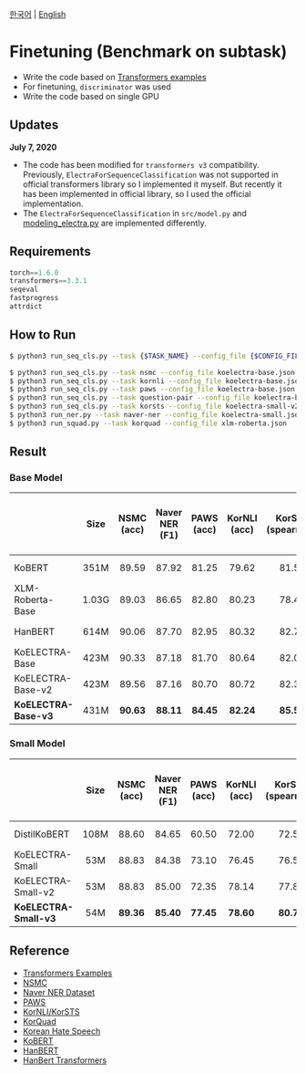 [한국어](./README.md) | [English](./README_EN.md)

# Finetuning (Benchmark on subtask)

- Write the code based on [Transformers examples](https://github.com/huggingface/transformers/blob/master/examples/README.md)
- For finetuning, `discriminator` was used
- Write the code based on single GPU

## Updates

**July 7, 2020**

- The code has been modified for `transformers v3` compatibility. Previously, `ElectraForSequenceClassification` was not supported in official transformers library so I implemented it myself. But recently it has been implemented in official library, so I used the official implementation.
- The `ElectraForSequenceClassification` in `src/model.py` and [modeling_electra.py](https://github.com/huggingface/transformers/blob/master/src/transformers/modeling_electra.py) are implemented differently.

## Requirements

```python
torch==1.6.0
transformers==3.3.1
seqeval
fastprogress
attrdict
```

## How to Run

```bash
$ python3 run_seq_cls.py --task {$TASK_NAME} --config_file {$CONFIG_FILE}
```

```bash
$ python3 run_seq_cls.py --task nsmc --config_file koelectra-base.json
$ python3 run_seq_cls.py --task kornli --config_file koelectra-base.json
$ python3 run_seq_cls.py --task paws --config_file koelectra-base.json
$ python3 run_seq_cls.py --task question-pair --config_file koelectra-base-v2.json
$ python3 run_seq_cls.py --task korsts --config_file koelectra-small-v2.json
$ python3 run_ner.py --task naver-ner --config_file koelectra-small.json
$ python3 run_squad.py --task korquad --config_file xlm-roberta.json
```

## Result

### Base Model

|                       | Size  | **NSMC**<br/>(acc) | **Naver NER**<br/>(F1) | **PAWS**<br/>(acc) | **KorNLI**<br/>(acc) | **KorSTS**<br/>(spearman) | **Question Pair**<br/>(acc) | **KorQuaD (Dev)**<br/>(EM/F1) | **Korean-Hate-Speech (Dev)**<br/>(F1) |
| :-------------------- | :---: | :----------------: | :--------------------: | :----------------: | :------------------: | :-----------------------: | :-------------------------: | :---------------------------: | :-----------------------------------: |
| KoBERT                | 351M  |       89.59        |         87.92          |       81.25        |        79.62         |           81.59           |            94.85            |         51.75 / 79.15         |                 66.21                 |
| XLM-Roberta-Base      | 1.03G |       89.03        |         86.65          |       82.80        |        80.23         |           78.45           |            93.80            |         64.70 / 88.94         |                 64.06                 |
| HanBERT               | 614M  |       90.06        |         87.70          |       82.95        |        80.32         |           82.73           |            94.72            |         78.74 / 92.02         |               **68.32**               |
| KoELECTRA-Base        | 423M  |       90.33        |         87.18          |       81.70        |        80.64         |           82.00           |            93.54            |         60.86 / 89.28         |                 66.09                 |
| KoELECTRA-Base-v2     | 423M  |       89.56        |         87.16          |       80.70        |        80.72         |           82.30           |            94.85            |         84.01 / 92.40         |                 67.45                 |
| **KoELECTRA-Base-v3** | 431M  |     **90.63**      |       **88.11**        |     **84.45**      |      **82.24**       |         **85.53**         |          **95.25**          |       **84.83 / 93.45**       |                 67.61                 |

### Small Model

|                        | Size | **NSMC**<br/>(acc) | **Naver NER**<br/>(F1) | **PAWS**<br/>(acc) | **KorNLI**<br/>(acc) | **KorSTS**<br/>(spearman) | **Question Pair**<br/>(acc) | **KorQuaD (Dev)**<br/>(EM/F1) | **Korean-Hate-Speech (Dev)**<br/>(F1) |
| :--------------------- | :--: | :----------------: | :--------------------: | :----------------: | :------------------: | :-----------------------: | :-------------------------: | :---------------------------: | :-----------------------------------: |
| DistilKoBERT           | 108M |       88.60        |         84.65          |       60.50        |        72.00         |           72.59           |            92.48            |         54.40 / 77.97         |                 60.72                 |
| KoELECTRA-Small        | 53M  |       88.83        |         84.38          |       73.10        |        76.45         |           76.56           |            93.01            |         58.04 / 86.76         |                 63.03                 |
| KoELECTRA-Small-v2     | 53M  |       88.83        |         85.00          |       72.35        |        78.14         |           77.84           |            93.27            |         81.43 / 90.46         |                 60.14                 |
| **KoELECTRA-Small-v3** | 54M  |     **89.36**      |       **85.40**        |     **77.45**      |      **78.60**       |         **80.79**         |          **94.85**          |       **82.11 / 91.13**       |               **63.07**               |

## Reference

- [Transformers Examples](https://github.com/huggingface/transformers/blob/master/examples/README.md)
- [NSMC](https://github.com/e9t/nsmc)
- [Naver NER Dataset](https://github.com/naver/nlp-challenge)
- [PAWS](https://github.com/google-research-datasets/paws)
- [KorNLI/KorSTS](https://github.com/kakaobrain/KorNLUDatasets)
- [KorQuad](https://korquad.github.io/category/1.0_KOR.html)
- [Korean Hate Speech](https://github.com/kocohub/korean-hate-speech)
- [KoBERT](https://github.com/SKTBrain/KoBERT)
- [HanBERT](https://github.com/tbai2019/HanBert-54k-N)
- [HanBert Transformers](https://github.com/monologg/HanBert-Transformers)
